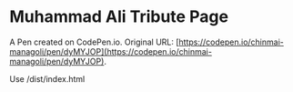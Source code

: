# Muhammad Ali Tribute Page

A Pen created on CodePen.io. Original URL: [https://codepen.io/chinmai-managoli/pen/dyMYJOP](https://codepen.io/chinmai-managoli/pen/dyMYJOP).

Use /dist/index.html